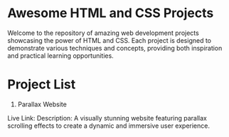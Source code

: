 # Awesome HTML and CSS Projects
Welcome to the repository of amazing web development projects showcasing the power of HTML and CSS. Each project is designed to demonstrate various techniques and concepts, providing both inspiration and practical learning opportunities.

# Project List
1. Parallax Website

Live Link: 
Description: A visually stunning website featuring parallax scrolling effects to create a dynamic and immersive user experience.
